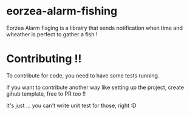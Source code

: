 # eorzea-alarm-fishing
Eorzea Alarm fisging is a librairy that sends notification when time and wheather is perfect to gather a fish !

 # Contributing !!

To contribute for code, you need to have some tests running.

If you want to contribute another way like setting up the project, create gihub template, free to PR too !!

It's just ... you can't write unit test for those, right :D 

